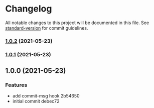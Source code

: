 # Changelog

All notable changes to this project will be documented in this file. See [standard-version](https://github.com/conventional-changelog/standard-version) for commit guidelines.

### [1.0.2](https://github.com/mokkapps/changelog-generator-demo/compare/v1.0.1...v1.0.2) (2021-05-23)

### [1.0.1](https://github.com/mokkapps/changelog-generator-demo/compare/v1.0.0...v1.0.1) (2021-05-23)

## 1.0.0 (2021-05-23)


### Features

* add commit-msg hook 2b54650
* initial commit debec72
